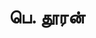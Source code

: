 ---
layout: tagpage
title: "பெ. தூரன்"
tag: பெ. தூரன்
description: "பெ. தூரன் தொடர்புடைய நூல்கள்/கட்டுரைகள்"
robots: noindex
---
